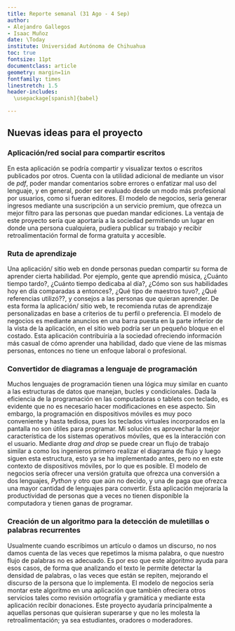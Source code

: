 ```yaml
---
title: Reporte semanal (31 Ago - 4 Sep)
author: 
- Alejandro Gallegos
- Isaac Muñoz
date: \Today
institute: Universidad Autónoma de Chihuahua
toc: true
fontsize: 11pt
documentclass: article
geometry: margin=1in
fontfamily: times
linestretch: 1.5
header-includes:
  \usepackage[spanish]{babel}

---
```

## Nuevas ideas para el proyecto
### Aplicación/red social para compartir escritos
En esta aplicación se podría compartir y visualizar textos o escritos publicados por otros. Cuenta con la utilidad adicional de mediante un visor de _pdf_, poder mandar comentarios sobre errores o enfatizar mal uso del lenguaje, y en general, poder ser evaluado desde un modo más profesional por usuarios, como si fueran editores. El modelo de negocios, sería generar ingresos mediante una suscripción a un servicio premium, que ofrezca un mejor filtro para las personas que puedan mandar ediciones. La ventaja de este proyecto sería que aportaría a la sociedad permitiendo un lugar en donde una persona cualquiera, pudiera publicar su trabajo y recibir retroalimentación formal de forma gratuita y accesible.

### Ruta de aprendizaje
Una aplicación/ sitio web en donde personas puedan compartir su forma de aprender cierta habilidad. Por ejemplo, gente que aprendió música, ¿Cuánto tiempo tardo?, ¿Cuánto tiempo dedicaba al día?, ¿Cómo son sus habilidades hoy en día comparadas a entonces?, ¿Qué tipo de maestros tuvo?, ¿Qué referencias utilizó??, y consejos a las personas que quieran aprender. De esta forma la aplicación/ sitio web, te recomienda rutas de aprendizaje personalizadas en base a criterios de tu perfil o preferencia. El modelo de negocios es mediante anuncios en una barra puesta en la parte inferior de la vista de la aplicación, en el sitio web podría ser un pequeño bloque en el costado. Esta aplicación contribuiría a la sociedad ofreciendo información más casual de cómo aprender una habilidad, dado que viene de las mismas personas, entonces no tiene un enfoque laboral o profesional.

### Convertidor de diagramas a lenguaje de programación
Muchos lenguajes de programación tienen una lógica muy similar en cuanto a las estructuras de datos que manejan, bucles y condicionales. Dada la eficiencia de la programación en las computadoras o tablets con teclado, es evidente que no es necesario hacer modificaciones en ese aspecto. Sin embargo, la programación en dispositivos móviles es muy poco conveniente y hasta tediosa, pues los teclados virtuales incorporados en la pantalla no son útiles para programar. Mi solución es aprovechar la mejor característica de los sistemas operativos móviles, que es la interacción con el usuario. Mediante _drag and drop_ se puede crear un flujo de trabajo similar a como los ingenieros primero realizar el diagrama de flujo y luego siguen esta estructura, esto ya se ha implementado antes, pero no en este contexto de dispositivos móviles, por lo que es posible. El modelo de negocios sería ofrecer una versión gratuita que ofrezca una conversión a dos lenguajes, _Python_ y otro que aún no decido, y una de paga que ofrezca una mayor cantidad de lenguajes para convertir. Esta aplicación mejoraría la productividad de personas que a veces no tienen disponible la computadora y tienen ganas de programar.

### Creación de un algoritmo para la detección de muletillas o palabras recurrentes
Usualmente cuando escribimos un artículo o damos un discurso, no nos damos cuenta de las veces que repetimos la misma palabra, o que nuestro flujo de palabras no es adecuado. Es por eso que este algoritmo ayuda para esos casos, de forma que analizando el texto le permite detectar la densidad de palabras, o las veces que están se repiten, mejorando el discurso de la persona que lo implementa. El modelo de negocios sería montar este algoritmo en una aplicación que también ofreciera otros servicios tales como revisión ortografía y gramática y mediante esta aplicación recibir donaciones. Este proyecto ayudaría principalmente a aquellas personas que quisieran superarse y que no les molesta la retroalimentación; ya sea estudiantes, oradores o moderadores.
